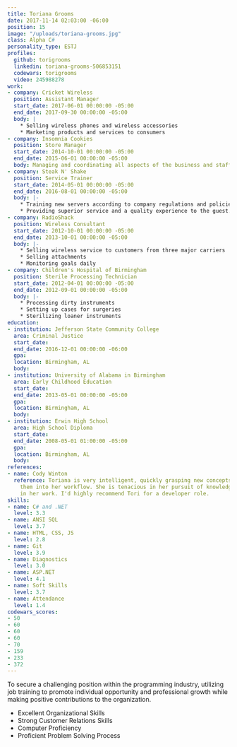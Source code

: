 ```yaml
---
title: Toriana Grooms
date: 2017-11-14 02:03:00 -06:00
position: 15
image: "/uploads/toriana-grooms.jpg"
class: Alpha C#
personality_type: ESTJ
profiles:
  github: torigrooms
  linkedin: toriana-grooms-506853151
  codewars: torigrooms
  video: 245988278
work:
- company: Cricket Wireless
  position: Assistant Manager
  start_date: 2017-06-01 00:00:00 -05:00
  end_date: 2017-09-30 00:00:00 -05:00
  body: |
    * Selling wireless phones and wireless accessories
    * Marketing products and services to consumers
- company: Insomnia Cookies
  position: Store Manager
  start_date: 2014-10-01 00:00:00 -05:00
  end_date: 2015-06-01 00:00:00 -05:00
  body: Managing and coordinating all aspects of the business and staff
- company: Steak N' Shake
  position: Service Trainer
  start_date: 2014-05-01 00:00:00 -05:00
  end_date: 2016-08-01 00:00:00 -05:00
  body: |-
    * Training new servers according to company regulations and policies
    * Providing superior service and a quality experience to the guest.
- company: RadioShack
  position: Wireless Consultant
  start_date: 2012-10-01 00:00:00 -05:00
  end_date: 2013-10-01 00:00:00 -05:00
  body: |-
    * Selling wireless service to customers from three major carriers
    * Selling attachments
    * Monitoring goals daily
- company: Children's Hospital of Birmingham
  position: Sterile Processing Technician
  start_date: 2012-04-01 00:00:00 -05:00
  end_date: 2012-09-01 00:00:00 -05:00
  body: |-
    * Processing dirty instruments
    * Setting up cases for surgeries
    * Sterilizing loaner instruments
education:
- institution: Jefferson State Community College
  area: Criminal Justice
  start_date: 
  end_date: 2016-12-01 00:00:00 -06:00
  gpa: 
  location: Birmingham, AL
  body: 
- institution: University of Alabama in Birmingham
  area: Early Childhood Education
  start_date: 
  end_date: 2013-05-01 00:00:00 -05:00
  gpa: 
  location: Birmingham, AL
  body: 
- institution: Erwin High School
  area: High School Diploma
  start_date: 
  end_date: 2008-05-01 01:00:00 -05:00
  gpa: 
  location: Birmingham, AL
  body: 
references:
- name: Cody Winton
  reference: Toriana is very intelligent, quickly grasping new concepts and incorporating
    them into her workflow. She is tenacious in her pursuit of knowledge and exceptional
    in her work. I'd highly recommend Tori for a developer role.
skills:
- name: C# and .NET
  level: 3.3
- name: ANSI SQL
  level: 3.7
- name: HTML, CSS, JS
  level: 2.8
- name: Git
  level: 3.9
- name: Diagnostics
  level: 3.0
- name: ASP.NET
  level: 4.1
- name: Soft Skills
  level: 3.7
- name: Attendance
  level: 1.4
codewars_scores:
- 50
- 60
- 60
- 60
- 70
- 159
- 233
- 372
---
```


To secure a challenging position within the programming industry, utilizing job training to promote individual opportunity and professional growth while making positive contributions to the organization.

* Excellent Organizational Skills
* Strong Customer Relations Skills
* Computer Proficiency
* Proficient Problem Solving Process